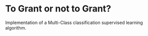 # To Grant or not to Grant? 
Implementation of a Multi-Class classification supervised learning algorithm.

